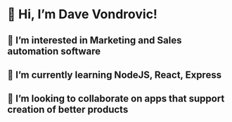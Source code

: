 # 👋 Hi, I’m Dave Vondrovic!
## 👀 I’m interested in Marketing and Sales automation software
## 🌱 I’m currently learning NodeJS, React, Express
## 💞️ I’m looking to collaborate on apps that support creation of better products

<!---
sindat/sindat is a ✨ special ✨ repository because its `README.md` (this file) appears on your GitHub profile.
You can click the Preview link to take a look at your changes.
--->
